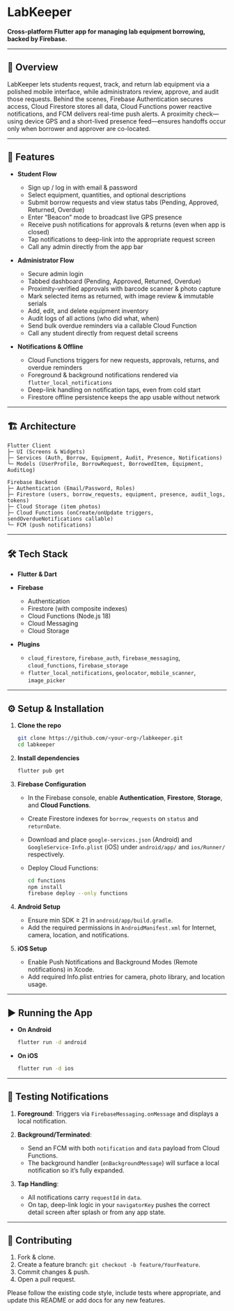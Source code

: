 # LabKeeper

**Cross-platform Flutter app for managing lab equipment borrowing, backed by Firebase.**

---

## 📖 Overview

LabKeeper lets students request, track, and return lab equipment via a polished mobile interface, while administrators review, approve, and audit those requests. Behind the scenes, Firebase Authentication secures access, Cloud Firestore stores all data, Cloud Functions power reactive notifications, and FCM delivers real-time push alerts. A proximity check—using device GPS and a short-lived presence feed—ensures handoffs occur only when borrower and approver are co-located.

---

## 🚀 Features

* **Student Flow**

  * Sign up / log in with email & password
  * Select equipment, quantities, and optional descriptions
  * Submit borrow requests and view status tabs (Pending, Approved, Returned, Overdue)
  * Enter “Beacon” mode to broadcast live GPS presence
  * Receive push notifications for approvals & returns (even when app is closed)
  * Tap notifications to deep-link into the appropriate request screen
  * Call any admin directly from the app bar

* **Administrator Flow**

  * Secure admin login
  * Tabbed dashboard (Pending, Approved, Returned, Overdue)
  * Proximity-verified approvals with barcode scanner & photo capture
  * Mark selected items as returned, with image review & immutable serials
  * Add, edit, and delete equipment inventory
  * Audit logs of all actions (who did what, when)
  * Send bulk overdue reminders via a callable Cloud Function
  * Call any student directly from request detail screens

* **Notifications & Offline**

  * Cloud Functions triggers for new requests, approvals, returns, and overdue reminders
  * Foreground & background notifications rendered via `flutter_local_notifications`
  * Deep-link handling on notification taps, even from cold start
  * Firestore offline persistence keeps the app usable without network

---

## 🏗 Architecture

```plaintext
Flutter Client
├─ UI (Screens & Widgets)
├─ Services (Auth, Borrow, Equipment, Audit, Presence, Notifications)
└─ Models (UserProfile, BorrowRequest, BorrowedItem, Equipment, AuditLog)

Firebase Backend
├─ Authentication (Email/Password, Roles)
├─ Firestore (users, borrow_requests, equipment, presence, audit_logs, tokens)
├─ Cloud Storage (item photos)
├─ Cloud Functions (onCreate/onUpdate triggers, sendOverdueNotifications callable)
└─ FCM (push notifications)
```

---

## 🛠 Tech Stack

* **Flutter & Dart**
* **Firebase**

  * Authentication
  * Firestore (with composite indexes)
  * Cloud Functions (Node.js 18)
  * Cloud Messaging
  * Cloud Storage
* **Plugins**

  * `cloud_firestore`, `firebase_auth`, `firebase_messaging`, `cloud_functions`, `firebase_storage`
  * `flutter_local_notifications`, `geolocator`, `mobile_scanner`, `image_picker`

---

## ⚙️ Setup & Installation

1. **Clone the repo**

   ```bash
   git clone https://github.com/<your-org>/labkeeper.git
   cd labkeeper
   ```

2. **Install dependencies**

   ```bash
   flutter pub get
   ```

3. **Firebase Configuration**

   * In the Firebase console, enable **Authentication**, **Firestore**, **Storage**, and **Cloud Functions**.
   * Create Firestore indexes for `borrow_requests` on `status` and `returnDate`.
   * Download and place `google-services.json` (Android) and `GoogleService-Info.plist` (iOS) under `android/app/` and `ios/Runner/` respectively.
   * Deploy Cloud Functions:

     ```bash
     cd functions
     npm install
     firebase deploy --only functions
     ```

4. **Android Setup**

   * Ensure min SDK ≥ 21 in `android/app/build.gradle`.
   * Add the required permissions in `AndroidManifest.xml` for Internet, camera, location, and notifications.

5. **iOS Setup**

   * Enable Push Notifications and Background Modes (Remote notifications) in Xcode.
   * Add required Info.plist entries for camera, photo library, and location usage.

---

## ▶️ Running the App

* **On Android**

  ```bash
  flutter run -d android
  ```
* **On iOS**

  ```bash
  flutter run -d ios
  ```

---

## 🔧 Testing Notifications

1. **Foreground**: Triggers via `FirebaseMessaging.onMessage` and displays a local notification.
2. **Background/Terminated**:

   * Send an FCM with both `notification` and `data` payload from Cloud Functions.
   * The background handler (`onBackgroundMessage`) will surface a local notification so it’s fully expanded.
3. **Tap Handling**:

   * All notifications carry `requestId` in `data`.
   * On tap, deep-link logic in your `navigatorKey` pushes the correct detail screen after splash or from any app state.

---

## 🤝 Contributing

1. Fork & clone.
2. Create a feature branch: `git checkout -b feature/YourFeature`.
3. Commit changes & push.
4. Open a pull request.

Please follow the existing code style, include tests where appropriate, and update this README or add docs for any new features.

